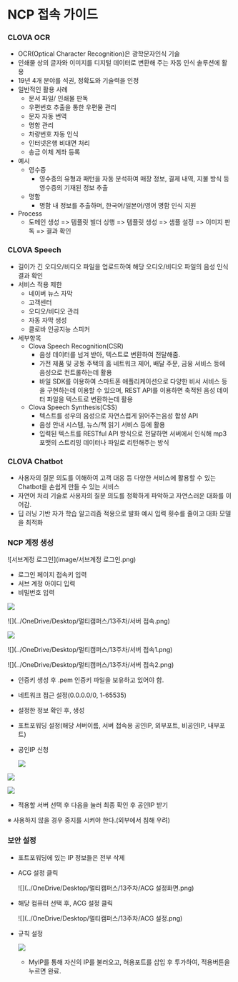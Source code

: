 # NCP 접속 가이드



### CLOVA OCR

- OCR(Optical Character Recognition)은 광학문자인식 기술
- 인쇄물 상의 글자와 이미지를 디지털 데이터로 변환해 주는 자동 인식 솔루션에 활용
- 19년 4개 분야를 석권, 정확도와 기술력을 인정
- 일반적인 활용 사례
  - 문서 파일/ 인쇄물 판독
  - 우편번호 추출을 통한 우편물 관리
  - 문자 자동 번역
  - 명함 관리
  - 차량번호 자동 인식
  - 인터넷은행 비대면 처리
  - 송금 이체 계좌 등록
- 예시
  - 영수증
    - 영수증의 유형과 패턴을 자동 분석하여 매장 정보, 결제 내역, 지불 방식 등 영수증의 기재된 정보 추출
  - 명함
    - 명함 내 정보를 추출하며, 한국어/일본어/영어 명함 인식 지원
- Process
  - 도메인 생성 => 템플릿 빌더 싱행 => 템플릿 생성 => 샘플 설정 => 이미지 판독 => 결과 확인



### CLOVA Speech

- 길이가 긴 오디오/비디오 파일을 업로드하여 해당 오디오/비디오 파일의 음성 인식 결과 확인
- 서비스 적용 제한
  - 네이버 뉴스 자막
  - 고객센터
  - 오디오/비디오 관리
  - 자동 자막 생성
  - 클로바 인공지능 스피커
- 세부항목
  - Clova Speech Recognition(CSR)
    - 음성 데이터를 넘겨 받아, 텍스트로 변환하여 전달해줌.
    - 가전 제품 및 공동 주택의 홈 네트워크 제어, 배달 주문, 금융 서비스 등에 음성으로 컨트롤하는데 활용
    - 바일 SDK를 이용하여 스마트폰 애플리케이션으로 다양한 비서 서비스 등을 구현하는데 이용할 수 있으며, REST API를 이용하면 축적된 음성 데이터 파일을 텍스트로 변환하는데 활용
  - Clova Speech Synthesis(CSS)
    - 텍스트를 성우의 음성으로 자연스럽게 읽어주는음성 합성 API
    - 음성 안내 시스템, 뉴스/책 읽기 서비스 등에 활용
    - 입력된 텍스트를 RESTful API 방식으로 전달하면 서버에서 인식해 mp3 포맷의 스트리밍 데이터나 파일로 리턴해주는 방식



### CLOVA Chatbot

- 사용자의 질문 의도를 이해하여 고객 대응 등 다양한 서비스에 활용할 수 있는 Chatbot을 손쉽게 만들 수 있는 서비스
- 자연어 처리 기술로 사용자의 질문 의도를 정확하게 파악하고 자연스러운 대화를 이어감.
- 딥 러닝 기반 자가 학습 알고리즘 적용으로 발화 예시 입력 횟수를 줄이고 대화 모델을 최적화



### NCP 계정 생성

![서브계정 로그인](image/서브계정 로그인.png)

- 로그인 페이지 접속키 입력
- 서브 계정 아이디 입력
- 비밀번호 입력

![](../OneDrive/Desktop/멀티캠퍼스/13주차/콘솔.png)

![](../OneDrive/Desktop/멀티캠퍼스/13주차/서버 접속.png)



![](../OneDrive/Desktop/멀티캠퍼스/13주차/서버생성.png)





![](../OneDrive/Desktop/멀티캠퍼스/13주차/서버 접속1.png)



![](../OneDrive/Desktop/멀티캠퍼스/13주차/서버 접속2.png)



- 인증키 생성 후 .pem 인증키 파일을 보유하고 있어야 함.
- 네트워크 접근 설정(0.0.0.0/0, 1-65535)
- 설정한 정보 확인 후, 생성

- 포트포워딩 설정(해당 서버이름, 서버 접속용 공인IP, 외부포트, 비공인IP, 내부포트)

- 공인IP 신청

  ![](../OneDrive/Desktop/멀티캠퍼스/13주차/공인IP.png)



![](../OneDrive/Desktop/멀티캠퍼스/13주차/공인IP2.png)



![](../OneDrive/Desktop/멀티캠퍼스/13주차/공인IP3.png)

- 적용할 서버 선택 후 다음을 눌러 최종 확인 후 공인IP 받기



※ 사용하지 않을 경우 중지를 시켜야 한다.(외부에서 침해 우려)



### 보안 설정

- 포트포워딩에 있는 IP 정보들은 전부 삭제

- ACG 설정 클릭

  ![](../OneDrive/Desktop/멀티캠퍼스/13주차/ACG 설정화면.png)



- 해당 컴퓨터 선택 후, ACG 설정 클릭

  ![](../OneDrive/Desktop/멀티캠퍼스/13주차/ACG 설정.png)

- 규칙 설정

  ![](../OneDrive/Desktop/멀티캠퍼스/13주차/rbclrtjfwjd.png)

  - MyIP를 통해 자신의 IP를 불러오고, 허용포트를 삽입 후 투가하여, 적용버튼을 누르면 완료.
